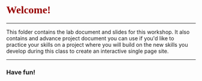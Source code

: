  <!DOCTYPE html>
<html>
<head>
  <link href='https://fonts.googleapis.com/css?family=Rock+Salt' rel='stylesheet' />
    <style>
    h1 {
      color: #990000;
      font-family:'Rock Salt';
      }

  </style>  
</head>
  <body>

  <h1>Welcome!</h1>
  <hr/>

  This folder contains the lab document and slides for this workshop. It also contains and advance project document you can use if you'd like to practice your skills on a project where you will build on the new skills you develop during this class to create an interactive single page site.
  <hr/>
  <h3>Have fun!</h3>
</body>
</html>
